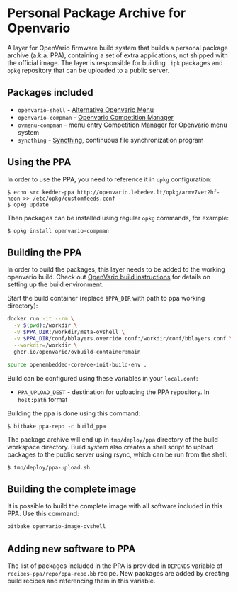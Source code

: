 # Personal Package Archive for Openvario

A layer for OpenVario firmware build system that builds a personal package
archive (a.k.a. PPA), containing a set of extra applications, not shipped with
the official image. The layer is responsible for building `.ipk` packages and
`opkg` repository that can be uploaded to a public server.

## Packages included

* `openvario-shell` - [Alternative Openvario Menu](https://github.com/kedder/openvario-shell)
* `openvario-compman` - [Openvario Competition Manager](https://github.com/kedder/openvario-compman)
* `ovmenu-compman` - menu entry Competition Manager for Openvario menu system
* `syncthing` - [Syncthing](https://syncthing.net/), continuous file synchronization program

## Using the PPA

In order to use the PPA, you need to reference it in `opkg` configuration:

```
$ echo src kedder-ppa http://openvario.lebedev.lt/opkg/armv7vet2hf-neon >> /etc/opkg/customfeeds.conf
$ opkg update
```

Then packages can be installed using regular `opkg` commands, for example:

```
$ opkg install openvario-compman
```

## Building the PPA

In order to build the packages, this layer needs to be added to the working
openvario build. Check out [OpenVario build
instructions](https://github.com/Openvario/meta-openvario) for details on
setting up the build environment.

Start the build container (replace `$PPA_DIR` with path to ppa working directory):

```sh
docker run -it --rm \
  -v $(pwd):/workdir \
  -v $PPA_DIR:/workdir/meta-ovshell \
  -v $PPA_DIR/conf/bblayers.override.conf:/workdir/conf/bblayers.conf \
  --workdir=/workdir \
  ghcr.io/openvario/ovbuild-container:main

source openembedded-core/oe-init-build-env . 
```

Build can be configured using these variables in your `local.conf`:

* `PPA_UPLOAD_DEST` - destination for uploading the PPA repository. In
  `host:path` format

Building the ppa is done using this command:

```
$ bitbake ppa-repo -c build_ppa
```

The package archive will end up in `tmp/deploy/ppa` directory of the build
workspace directory. Build system also creates a shell script to upload
packages to the public server using rsync, which can be run from the shell:

```
$ tmp/deploy/ppa-upload.sh
```

## Building the complete image

It is possible to build the complete image with all software included in this PPA. Use this command:

```sh
bitbake openvario-image-ovshell
```

## Adding new software to PPA

The list of packages included in the PPA is provided in `DEPENDS` variable of
`recipes-ppa/repo/ppa-repo.bb` recipe. New packages are added by creating build
recipes and referencing them in this variable.
